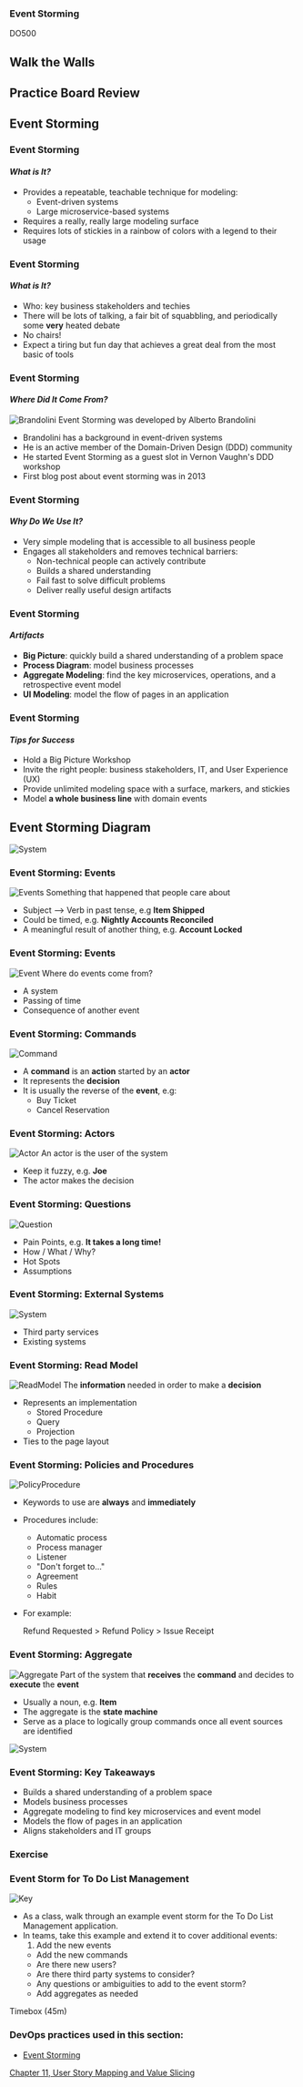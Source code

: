 <!-- .slide: data-background-image="images/RH_NewBrand_Background.png" -->
### Event Storming <!-- {_class="title-color"} -->
DO500 <!-- {_class="title-color"} -->



## Walk the Walls



## Practice Board Review



<!-- .slide: id="event-storming"-->
## Event Storming


### Event Storming
#### _What is It?_
* Provides a repeatable, teachable technique for modeling:
  * Event-driven systems
  * Large microservice-based systems
* Requires a really, really large modeling surface
* Requires lots of stickies in a rainbow of colors with a legend to their usage


### Event Storming
#### _What is It?_
* Who: key business stakeholders and techies
* There will be lots of talking, a fair bit of squabbling, and periodically
some **very** heated debate
* No chairs!
* Expect a tiring but fun day that achieves a great deal from the most basic of tools


### Event Storming
#### _Where Did It Come From?_
![Brandolini](images/eventstorming/brandolini.jpg) <!-- {_class="inline-image" width="350"} -->
Event Storming was developed by Alberto Brandolini
* Brandolini has a background in event-driven systems
* He is an active member of the Domain-Driven Design (DDD) community
* He started Event Storming as a guest slot in Vernon Vaughn's DDD workshop
* First blog post about event storming was in 2013


### Event Storming
#### _Why Do We Use It?_
* Very simple modeling that is accessible to all business people
* Engages all stakeholders and removes technical barriers:
  * Non-technical people can actively contribute
  * Builds a shared understanding
  * Fail fast to solve difficult problems
  * Deliver really useful design artifacts


### Event Storming
#### _Artifacts_
* **Big Picture**: quickly build a shared understanding of a problem space
* **Process Diagram**: model business processes
* **Aggregate Modeling**: find the key microservices, operations, and a retrospective
event model
* **UI Modeling**: model the flow of pages in an application


### Event Storming
#### _Tips for Success_
* Hold a Big Picture Workshop
* Invite the right people: business stakeholders, IT, and User Experience (UX)
* Provide unlimited modeling space with a surface, markers, and stickies
* Model **a whole business line** with domain events



## Event Storming Diagram


![System](images/eventstorming/system.jpg)


### Event Storming: Events
![Events](images/eventstorming/events.jpg) <!-- {_class="inline-image"} -->
Something that happened that people care about
* Subject --> Verb in past tense, e.g **Item Shipped**
* Could be timed, e.g. **Nightly Accounts Reconciled**
* A meaningful result of another thing, e.g. **Account Locked**


### Event Storming: Events
![Event](images/eventstorming/eventsticky.png) <!-- {_class="inline-image"} -->
Where do events come from?
* A system
* Passing of time
* Consequence of another event


### Event Storming: Commands
![Command](images/eventstorming/commandsticky.png) <!-- {_class="inline-image"} -->
* A **command** is an **action** started by an **actor**
* It represents the **decision**
* It is usually the reverse of the **event**, e.g:
  * Buy Ticket
  * Cancel Reservation


### Event Storming: Actors
![Actor](images/eventstorming/actorsticky.png) <!-- {_class="inline-image"} -->
An actor is the user of the system
* Keep it fuzzy, e.g. **Joe**
* The actor makes the decision


### Event Storming: Questions
![Question](images/eventstorming/questionsticky.png) <!-- {_class="inline-image"} -->
* Pain Points, e.g. **It takes a long time!**
* How / What / Why?
* Hot Spots
* Assumptions


### Event Storming: External Systems
![System](images/eventstorming/systemsticky.png) <!-- {_class="inline-image"} -->
* Third party services
* Existing systems


### Event Storming: Read Model
![ReadModel](images/eventstorming/readmodelsticky.png) <!-- {_class="inline-image"} -->
The **information** needed in order to make a **decision**
* Represents an implementation
  * Stored Procedure
  * Query
  * Projection
* Ties to the page layout


### Event Storming: Policies and Procedures
![PolicyProcedure](images/eventstorming/policysticky.png) <!-- {_class="inline-image"} -->
* Keywords to use are **always** and **immediately**
* Procedures include:
  * Automatic process
  * Process manager
  * Listener
  * "Don't forget to..."
  * Agreement
  * Rules
  * Habit
* For example:

  Refund Requested > Refund Policy > Issue Receipt


### Event Storming: Aggregate
![Aggregate](images/eventstorming/aggsticky.png) <!-- {_class="inline-image"} -->
Part of the system that **receives** the **command** and decides to **execute**
the **event**
* Usually a noun, e.g. **Item**
* The aggregate is the **state machine**
* Serve as a place to logically group commands once all event sources are identified


![System](images/eventstorming/system.jpg)


### Event Storming: Key Takeaways
* Builds a shared understanding of a problem space
* Models business processes
* Aggregate modeling to find key microservices and event model
* Models the flow of pages in an application
* Aligns stakeholders and IT groups



### Exercise
### Event Storm for To Do List Management
![Key](images/eventstorming/key.png) <!-- {_class="inline-image"} -->
* As a class, walk through an example event storm for the To Do List
Management application.
* In teams, take this example and extend it to cover additional events:
  1. Add the new events
  * Add the new commands
  * Are there new users?
  * Are there third party systems to consider?
  * Any questions or ambiguities to add to the event storm?
  * Add aggregates as needed

Timebox (45m) <!-- {_class="small"} -->


<!-- .slide: data-background-image="images/chef-background.png", class="white-style" -->
### DevOps practices used in this section:
- [Event Storming](https://openpracticelibrary.com/practice/event-storming/)



<!-- .slide: data-background-image="css/images/RH_Chapter_Title_Background2.png", class="white-style" -->
[Chapter 11, User Story Mapping and Value Slicing](chapter11.html)
